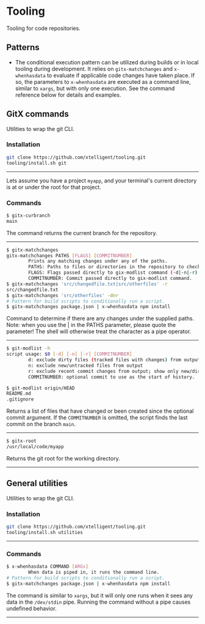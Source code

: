 # Tooling
Tooling for code repositories.

## Patterns

* The conditional execution pattern can be utilized during builds or in local tooling during development.
It relies on `gitx-matchchanges` and `x-whenhasdata` to evaluate if applicable code changes have taken
place. If so, the parameters to `x-whenhasdata` are executed as a command line, similar to `xargs`, but
with only one execution. See the command reference below for details and examples.

## GitX commands

Utilities to wrap the git CLI.

### Installation
``` bash
git clone https://github.com/xtelligent/tooling.git
tooling/install.sh git
```

---

Lets assume you have a project `myapp`, and your terminal's current directory is at or under the root
for that project.

### Commands

``` bash
$ gitx-curbranch
main
```
The command returns the current branch for the repository.

---

``` bash
$ gitx-matchchanges
gitx-matchchanges PATHS [FLAGS] [COMMITNUMBER]
        Prints any matching changes under any of the paths.
        PATHS: Paths to files or directories in the repository to check for any changes, delimited by |.
        FLAGS: Flags passed directly to gix-modlist command (-d|-n|-r).
        COMMITNUMBER: Commit passed directly to gix-modlist command.
$ gitx-matchchanges 'src/changedfile.txt|src/otherfiles' -r
src/changedfile.txt
$ gitx-matchchanges 'src/otherfiles' -dnr
# Pattern for build scripts to conditionally run a script.
$ gitx-matchchanges package.json | x-whenhasdata npm install
```
Command to determine if there are any changes under the supplied paths. Note: when you use the | in
the PATHS parameter, please quote the parameter! The shell will otherwise treat the character as
a pipe operator.

---

``` bash
$ git-modlist -h
script usage: $0 [-d] [-n] [-r] [COMMITNUMBER]
        d: exclude dirty files (tracked files with changes) from output
        n: exclude new/untracked files from output
        r: exclude recent commit changes from output; show only new/dirty files
        COMMITNUMBER: optional commit to use as the start of history.

$ git-modlist origin/HEAD
README.md
.gitignore
```
Returns a list of files that have changed or been created since the optional commit
argument. If the `COMMITNUMBER` is omitted, the script finds the last commit on the
branch `main`.

---

``` bash
$ gitx-root
/usr/local/code/myapp
```
Returns the git root for the working directory.

---

## General utilities

Utilities to wrap the git CLI.

### Installation
``` bash
git clone https://github.com/xtelligent/tooling.git
tooling/install.sh utilities
```

---

### Commands

``` bash
$ x-whenhasdata COMMAND [ARGs] 
        When data is piped in, it runs the command line.
# Pattern for build scripts to conditionally run a script.
$ gitx-matchchanges package.json | x-whenhasdata npm install
```
The command is similar to `xargs`, but it will only one runs when
it sees any data in the `/dev/stdin` pipe. Running the command without
a pipe causes undefined behavior.

---

